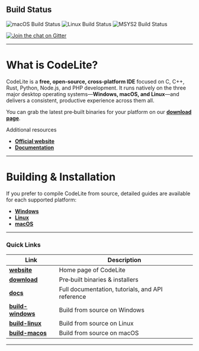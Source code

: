 ## Build Status

![macOS Build Status](https://github.com/eranif/codelite/actions/workflows/macos.yml/badge.svg)
![Linux Build Status](https://github.com/eranif/codelite/actions/workflows/ubuntu.yml/badge.svg)
![MSYS2 Build Status](https://github.com/eranif/codelite/actions/workflows/msys2.yml/badge.svg)

[![Join the chat on Gitter](https://badges.gitter.im/Join%20Chat.svg)](https://gitter.im/eranif/codelite?utm_source=badge&utm_medium=badge&utm_campaign=pr-badge&utm_content=badge)

---

# What is CodeLite?

CodeLite is a **free, open‑source, cross‑platform IDE** focused on C, C++, Rust, Python, Node.js, and PHP development. It runs natively on the three major desktop operating systems—**Windows, macOS, and Linux**—and delivers a consistent, productive experience across them all.

You can grab the latest pre‑built binaries for your platform on our **[download page][download]**.

Additional resources

- **[Official website][website]**
- **[Documentation][docs]**

---

# Building & Installation

If you prefer to compile CodeLite from source, detailed guides are available for each supported platform:

- **[Windows][build-windows]**
- **[Linux][build-linux]**
- **[macOS][build-macos]**

---

### Quick Links

| Link | Description |
|------|-------------|
| **[website]** | Home page of CodeLite |
| **[download]** | Pre‑built binaries & installers |
| **[docs]** | Full documentation, tutorials, and API reference |
| **[build-windows]** | Build from source on Windows |
| **[build-linux]** | Build from source on Linux |
| **[build-macos]** | Build from source on macOS |

---

[website]: https://codelite.org
[download]: https://codelite.org/support.php
[docs]: https://docs.codelite.org/
[build-windows]: https://docs.codelite.org/build/build_from_sources/#windows
[build-linux]: https://docs.codelite.org/build/build_from_sources/#linux
[build-macos]: https://docs.codelite.org/build/build_from_sources/#macos